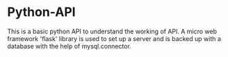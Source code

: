 # Python-API
This is a basic python API to understand the working of API. A micro web framework 'flask' library is used to set up a server and is backed up with a database with the help of mysql.connector.
